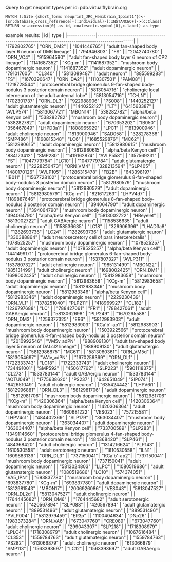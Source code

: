 Query to get neuprint types per id:
pdb.virtualflybrain.org 
```cypher
MATCH (:Site {short_form:'neuprint_JRC_Hemibrain_1point1'})<-[sr:database_cross_reference]-(:Individual)-[:INSTANCEOF]->(c:Class) RETURN sr.accession[0] as id, coalesce(c.symbol[0],c.label) as type
```
example results:
| id           | type                                                                                          |
|--------------|-----------------------------------------------------------------------------------------------|
| "1792802765" | "ORN_DM2"                                                                                     |
| "1041446765" | "adult fan-shaped body layer 6 neuron of DM6 lineage"                                         |
| "794946803"  | "FS"                                                                                          |
| "2042740780" | "ORN_VC4"                                                                                     |
| "915964590"  | "adult fan-shaped body layer 6 neuron of CP2 lineage"                                         |
| "1141687352" | "KCg-m"                                                                                       |
| "1141687352" | "mushroom body dopaminergic neuron"                                                           |
| "1141687352" | "adult dopaminergic neuron"                                                                   |
| "791017605"  | "CL340"                                                                                       |
| "5813089487" | "adult neuron"                                                                                |
| "885599283"  | "FS"                                                                                          |
| "1670390647" | "ORN_DA2"                                                                                     |
| "1110307501" | "PAM08"                                                                                       |
| "1218728544" | "protocerebral bridge glomerulus 9-fan-shaped body-nodulus 3 posterior domain neuron"         |
| "5813054716" | "cholinergic local interneuron of the adult antennal lobe"                                    |
| "5813054716" | "TC-LN"                                                                                       |
| "1702301737" | "ORN_DL3"                                                                                     |
| "922988906"  | "PS008"                                                                                       |
| "1440252127" | "adult glutamatergic neuron"                                                                  |
| "1440252127" | "LT"                                                                                          |
| "641563387"  | "AVLP574"                                                                                     |
| "5813067721" | "MBON14"                                                                                      |
| "538282782"  | "alpha/beta Kenyon cell"                                                                      |
| "538282782"  | "mushroom body dopaminergic neuron"                                                           |
| "538282782"  | "adult dopaminergic neuron"                                                                   |
| "670353202"  | "IB050"                                                                                       |
| "356467849"  | "LHPD3a1"                                                                                     |
| "1808965929" | "LPC1"                                                                                        |
| "1813900946" | "adult cholinergic neuron"                                                                    |
| "1813900946" | "SAD058"                                                                                      |
| "328278368"  | "SMP486"                                                                                      |
| "1168815348" | "LC6"                                                                                         |
| "1685529876" | "MC62"                                                                                        |
| "5812980615" | "adult dopaminergic neuron"                                                                   |
| "5812980615" | "mushroom body dopaminergic neuron"                                                           |
| "5812980615" | "alpha/beta Kenyon cell"                                                                      |
| "884123412"  | "SMP280"                                                                                      |
| "1419162874" | "AVLP558"                                                                                     |
| "357569231"  | "FS"                                                                                          |
| "1047779784" | "LC10"                                                                                        |
| "1047779784" | "adult glutamatergic neuron"                                                                  |
| "2228250473" | "ORN_VM4"                                                                                     |
| "328213594"  | "SLP405"                                                                                      |
| "1480170126" | "AVLP105"                                                                                     |
| "1286315478" | "FB2B"                                                                                        |
| "643398197"  | "IB011"                                                                                       |
| "1567728102" | "protocerebral bridge glomerulus 8-fan-shaped body-nodulus 3 posterior domain neuron"         |
| "5812980579" | "mushroom body dopaminergic neuron"                                                           |
| "5812980579" | "adult dopaminergic neuron"                                                                   |
| "5812980579" | "KCg-m"                                                                                       |
| "821617263"  | "LHPV4d7"                                                                                     |
| "1189887646" | "protocerebral bridge glomerulus 8-fan-shaped body-nodulus 3 posterior domain neuron"         |
| "394064790"  | "adult dopaminergic neuron"                                                                   |
| "394064790"  | "mushroom body dopaminergic neuron"                                                           |
| "394064790"  | "alpha/beta Kenyon cell"                                                                      |
| "5813002722" | "HBeyelet"                                                                                    |
| "5813002722" | "adult GABAergic neuron"                                                                      |
| "1158536635" | "adult cholinergic neuron"                                                                    |
| "1158536635" | "LC18"                                                                                        |
| "329906396"  | "LHAD3a8"                                                                                     |
| "1282693736" | "LC24"                                                                                        |
| "1282693736" | "adult glutamatergic neuron"                                                                  |
| "330388864"  | "adult neurosecretory cell of pars intercerebralis"                                           |
| "1078525257" | "mushroom body dopaminergic neuron"                                                           |
| "1078525257" | "adult dopaminergic neuron"                                                                   |
| "1078525257" | "alpha/beta Kenyon cell"                                                                      |
| "1441499171" | "protocerebral bridge glomerulus 6-fan-shaped body-nodulus 3 posterior domain neuron"         |
| "1537807327" | "AVLP311"                                                                                     |
| "1537807327" | "adult cholinergic neuron"                                                                    |
| "985131499"  | "MBON22"                                                                                      |
| "985131499"  | "adult cholinergic neuron"                                                                    |
| "1698002425" | "ORN_DM1"                                                                                     |
| "1698002425" | "adult cholinergic neuron"                                                                    |
| "5812983658" | "mushroom body dopaminergic neuron"                                                           |
| "5812983658" | "KCg-m"                                                                                       |
| "5812983658" | "adult dopaminergic neuron"                                                                   |
| "5812983346" | "mushroom body dopaminergic neuron"                                                           |
| "5812983346" | "alpha/beta Kenyon cell"                                                                      |
| "5812983346" | "adult dopaminergic neuron"                                                                   |
| "2229230439" | "ORN_VL1"                                                                                     |
| "1378251040" | "PLP211"                                                                                      |
| "418969927"  | "CL182"                                                                                       |
| "1226797688" | "LC"                                                                                          |
| "788427061"  | "FR1"                                                                                         |
| "788427061"  | "adult GABAergic neuron"                                                                      |
| "5813062698" | "PLP249"                                                                                      |
| "1670295588" | "ORN_DM3"                                                                                     |
| "1259377325" | "ER6"                                                                                         |
| "5812983903" | "adult dopaminergic neuron"                                                                   |
| "5812983903" | "KCa'b'-ap1"                                                                                  |
| "5812983903" | "mushroom body dopaminergic neuron"                                                           |
| "1503922566" | "protocerebral bridge glomerulus 4-fan-shaped body-nodulus 3 posterior domain neuron"         |
| "2010992546" | "VM5v_adPN"                                                                                   |
| "988909130"  | "adult fan-shaped body layer 5 neuron of DALcl2 lineage"                                      |
| "988909130"  | "adult glutamatergic neuron"                                                                  |
| "5812986875" | "MC61"                                                                                        |
| "5813060361" | "ORN_VM5d"                                                                                    |
| "5813054697" | "VA1v_adPN"                                                                                   |
| "1670256369" | "ORN_DL1"                                                                                     |
| "1722333743" | "LC18"                                                                                        |
| "1722333743" | "adult cholinergic neuron"                                                                    |
| "734491001"  | "SMP592"                                                                                      |
| "450617762"  | "SLP223"                                                                                      |
| "5901118375" | "CL273"                                                                                       |
| "1533783144" | "adult GABAergic neuron"                                                                      |
| "1533783144" | "AOTU049"                                                                                     |
| "1775638620" | "PS237"                                                                                       |
| "642651049"  | "SIP074"                                                                                      |
| "642651049"  | "adult cholinergic neuron"                                                                    |
| "635424442"  | "LHPV6i1"                                                                                     |
| "5812996881" | "ORN_DL3"                                                                                     |
| "5812981706" | "adult dopaminergic neuron"                                                                   |
| "5812981706" | "mushroom body dopaminergic neuron"                                                           |
| "5812981706" | "KCg-m"                                                                                       |
| "1420306364" | "alpha/beta Kenyon cell"                                                                      |
| "1420306364" | "mushroom body dopaminergic neuron"                                                           |
| "1420306364" | "adult dopaminergic neuron"                                                                   |
| "1660681222" | "VES023"                                                                                      |
| "757215581"  | "LHPV4c1"                                                                                     |
| "484402369"  | "SLP179"                                                                                      |
| "363034407"  | "mushroom body dopaminergic neuron"                                                           |
| "363034407"  | "adult dopaminergic neuron"                                                                   |
| "363034407"  | "alpha/beta Kenyon cell"                                                                      |
| "733700589"  | "SLP283"                                                                                      |
| "1349114660" | "protocerebral bridge glomerulus 4-fan-shaped body-nodulus 3 posterior domain neuron"         |
| "484368420"  | "SLP461"                                                                                      |
| "484368420"  | "adult cholinergic neuron"                                                                    |
| "1314216624" | "PLP143"                                                                                      |
| "1610530558" | "adult serotonergic neuron"                                                                   |
| "1610530558" | "lLN1"                                                                                        |
| "1609883139" | "ORN_DL3"                                                                                     |
| "737150041"  | "KCa'b'-ap2"                                                                                  |
| "737150041"  | "mushroom body dopaminergic neuron"                                                           |
| "737150041"  | "adult dopaminergic neuron"                                                                   |
| "5813024803" | "LLPC"                                                                                        |
| "1080519686" | "adult glutamatergic neuron"                                                                  |
| "1080519686" | "LC10"                                                                                        |
| "574374051"  | "VA5_lPN"                                                                                     |
| "693837780"  | "mushroom body dopaminergic neuron"                                                           |
| "693837780"  | "KCg-m"                                                                                       |
| "693837780"  | "adult dopaminergic neuron"                                                                   |
| "5812981543" | "MBON17"                                                                                      |
| "2006926086" | "VES043"                                                                                      |
| "5813047527" | "ORN_DL2d"                                                                                    |
| "5813047527" | "adult cholinergic neuron"                                                                    |
| "1764445682" | "ORN_DM6"                                                                                     |
| "1764445682" | "adult serotonergic neuron"                                                                   |
| "420567894"  | "SLP088"                                                                                      |
| "420567894"  | "adult glutamatergic neuron"                                                                  |
| "889531496"  | "adult glutamatergic neuron"                                                                  |
| "889531496"  | "PVLP004"                                                                                     |
| "5812979459" | "ER3p"                                                                                        |
| "1100404634" | "DNp26"                                                                                       |
| "1983373284" | "ORN_VA6"                                                                                     |
| "673047760"  | "CRE089"                                                                                      |
| "673047760"  | "adult cholinergic neuron"                                                                    |
| "299043307"  | "SLP218"                                                                                      |
| "1718308979" | "LPLC4"                                                                                       |
| "1718308979" | "adult cholinergic neuron"                                                                    |
| "1067616484" | "CL353"                                                                                       |
| "1559784763" | "adult glutamatergic neuron"                                                                  |
| "1559784763" | "PS282"                                                                                       |
| "613066879"  | "adult cholinergic neuron"                                                                    |
| "613066879"  | "SMP113"                                                                                      |
| "1563393697" | "LC12"                                                                                        |
| "1563393697" | "adult GABAergic neuron"                                                                      |

